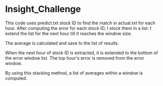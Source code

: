 # Insight_Challenge
This code uses predict.txt stock ID to find the match in actual.txt for each hour. After computing the error for each stock ID, I stock them in a list. I extend the list for the next hour till it reaches the window size.

The average is calculated and save to the list of results.

When the next hour of stock ID is extracted, it is extended to the bottom of the error window list. The top hour's error is removed from the error window.

By using this stacking method, a list of averages within a window is computed.
